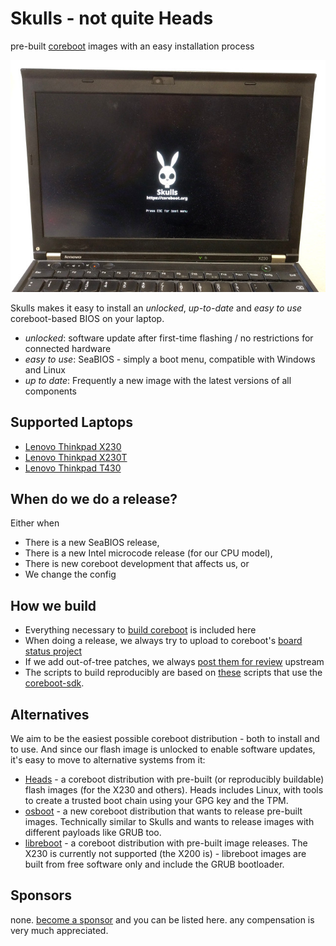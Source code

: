 # Skulls - not quite Heads
pre-built [coreboot](https://www.coreboot.org/) images with an easy
installation process

![seabios_bootmenu](x230/front.jpg)

Skulls makes it easy to install an _unlocked_, _up-to-date_ and _easy to use_
coreboot-based BIOS on your laptop.

* _unlocked_: software update after first-time flashing / no restrictions for connected hardware
* _easy to use_: SeaBIOS - simply a boot menu, compatible with Windows and Linux
* _up to date_: Frequently a new image with the latest versions of all components

## Supported Laptops

* [Lenovo Thinkpad X230](x230/README.md)
* [Lenovo Thinkpad X230T](x230t/README.md)
* [Lenovo Thinkpad T430](t430/README.md)

## When do we do a release?
Either when
* There is a new SeaBIOS release,
* There is a new Intel microcode release (for our CPU model),
* There is new coreboot development that affects us, or
* We change the config

## How we build
* Everything necessary to [build coreboot](https://www.coreboot.org/Build_HOWTO) is included here
* When doing a release, we always try to upload to coreboot's [board status project](https://www.coreboot.org/Supported_Motherboards)
* If we add out-of-tree patches, we always [post them for review](http://review.coreboot.org/) upstream
* The scripts to build reproducibly are based on
[these](https://github.com/Thrilleratplay/coreboot-builder-scripts)
scripts that use the
[coreboot-sdk](https://hub.docker.com/r/coreboot/coreboot-sdk/).

## Alternatives
We aim to be the easiest possible coreboot distribution - both
to install and to use. And since our flash image is unlocked to enable
software updates, it's easy to move to alternative systems from it:

* [Heads](http://osresearch.net/) - a coreboot distribution
with pre-built (or reproducibly buildable) flash images (for the X230 and others). Heads
includes Linux, with tools to create a trusted boot chain using your GPG key
and the TPM.
* [osboot](https://osboot.org/) - a new coreboot distribution that wants
to release pre-built images. Technically similar to Skulls and wants to
release images with different payloads like GRUB too.
* [libreboot](https://libreboot.org/) - a coreboot distribution with pre-built
image releases. The X230 is currently not supported (the X200 is) - libreboot
images are built from free software only and include the GRUB bootloader.

## Sponsors
none. [become a sponsor](https://github.com/sponsors/merge) and you can
be listed here. any compensation is very much appreciated.
